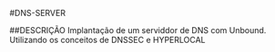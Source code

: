 #DNS-SERVER

##DESCRIÇÃO
 Implantação de um serviddor de DNS com Unbound. Utilizando os conceitos de DNSSEC e HYPERLOCAL
